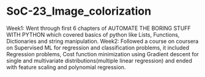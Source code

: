 # SoC-23_Image_colorization
Week1:
Went through first 6 chapters of AUTOMATE THE BORING STUFF WITH PYTHON which covered basics of python like Lists, Functions, Dictionaries and string manipulation.
Week2:
Followed a course on coursera on Supervised ML for regression and classification problems, it included Regression problems, Cost function minimization using Gradient descent for single and multivariate distributions(multiple linear regression) and ended with feature scaling and polynomial regression.
